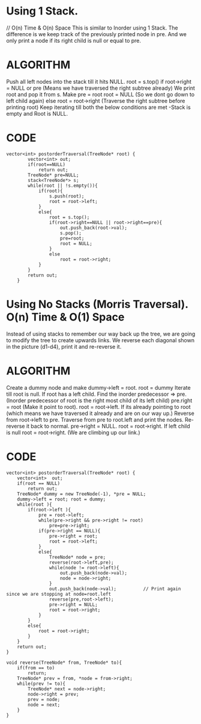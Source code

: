 # Using 1 Stack.
// O(n) Time & O(n) Space
This is similar to Inorder using 1 Stack. The difference is we keep track of the previously printed node in pre. And we only print a node if its right child is null or equal to pre.
# ALGORITHM
Push all left nodes into the stack till it hits NULL.
root = s.top()
if root->right = NULL or pre (Means we have traversed the right subtree already)
We print root and pop it from s.
Make pre = root
root = NULL (So we dont go down to left child again)
else
root = root->right (Traverse the right subtree before printing root)
Keep iterating till both the below conditions are met -Stack is empty and Root is NULL.
# CODE
```
vector<int> postorderTraversal(TreeNode* root) {
		vector<int> out;
		if(root==NULL)
			return out;
		TreeNode* pre=NULL;
		stack<TreeNode*> s;      
		while(root || !s.empty()){
			if(root){				
				s.push(root);
				root = root->left;
			}
			else{
				root = s.top();
				if(root->right==NULL || root->right==pre){
				    out.push_back(root->val);
				    s.pop();
				    pre=root;
				    root = NULL;
				}
				else
				    root = root->right;
			}
		}
		return out;
	}
  ```
  # Using No Stacks (Morris Traversal). O(n) Time & O(1) Space
  Instead of using stacks to remember our way back up the tree, we are going to modify the tree to create upwards links. 
  We reverse each diagonal shown in the picture (d1-d4), print it and re-reverse it.
  # ALGORITHM
Create a dummy node and make dummy->left = root.
root = dummy
Iterate till root is null.
If root has a left child.
Find the inorder predecessor => pre. (Inorder predecessor of root is the right most child of its left child)
pre.right = root (Make it point to root).
root = root->left.
If its already pointing to root (which means we have traversed it already and are on our way up.)
Reverse from root->left to pre.
Traverse from pre to root.left and print the nodes.
Re-reverse it back to normal.
pre->right = NULL.
root = root->right.
If left child is null
root = root->right. (We are climbing up our link.)

# CODE
```
vector<int> postorderTraversal(TreeNode* root) {
	vector<int>  out;
	if(root == NULL)
		return out;
	TreeNode* dummy = new TreeNode(-1), *pre = NULL;
	dummy->left = root; root = dummy;
	while(root ){
		if(root->left ){
			pre = root->left;
			while(pre->right && pre->right != root)
				pre=pre->right;
			if(pre->right == NULL){
				pre->right = root;
				root = root->left;
			}
			else{
				TreeNode* node = pre;
				reverse(root->left,pre);
				while(node != root->left){
					out.push_back(node->val);
					node = node->right;
				}
				out.push_back(node->val);          // Print again since we are stopping at node=root.left
				reverse(pre,root->left);
				pre->right = NULL;
				root = root->right;
			}
		}
		else{
			root = root->right;
		}
	}
	return out;
}

void reverse(TreeNode* from, TreeNode* to){
    if(from == to)
        return;
    TreeNode* prev = from, *node = from->right;
    while(prev != to){
        TreeNode* next = node->right;
        node->right = prev;
        prev = node;
        node = next;
    }
} 
```
